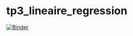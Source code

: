 # tp3_lineaire_regression
[![Binder](https://mybinder.org/badge_logo.svg)](https://mybinder.org/v2/gh/haifazrelli/tp3_lineaire_regression.git/main?filepath=tp3.ipynb)

